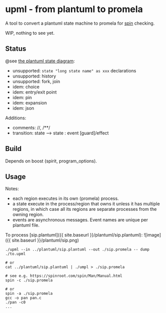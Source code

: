 # upml - from plantuml to promela

A tool to convert a plantuml state machine to promela for [spin](https://github.com/nimble-code/Spin) checking.

WIP, nothing to see yet.

## Status

@see [the plantuml state diagram](https://plantuml.com/state-diagram):

- unsupported: ```state "long state name" as xxx``` declarations 
- unsupported: history
- unsupported: fork, join
- idem: choice
- idem: entry/exit point
- idem: pin
- idem: expansion
- idem: json

Additions:
- comments: //, /**/
- transition: state --> state : event [guard]/effect

## Build

Depends on boost (spirit, program_options).

## Usage

Notes:
- each region executes in its own (promela) process.
- a state execute in the process/region that owns it unless it
  has multiple regions, in which case all its regions 
  are separate processes from the owning region.
- events are asynchronous messages. Event names are unique per 
  plantuml file.

To process [sip.plantuml]({{ site.baseurl }}/plantuml/sip.plantuml):
![image]({{ site.baseurl }}/plantuml/sip.png)

```
./upml --in ../plantuml/sip.plantuml --out ./sip.promela -- dump ./to.upml

# or
cat ../plantuml/sip.plantuml | ./umpl > ./sip.promela

# see e.g. https://spinroot.com/spin/Man/Manual.html
spin -c ./sip.promela

# or
spin -a ./sip.promela
gcc -o pan pan.c
./pan -c0
...

```

